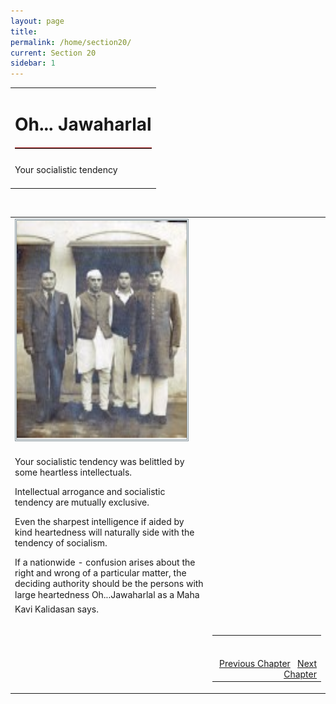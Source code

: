 ```yaml
---
layout: page
title: 
permalink: /home/section20/
current: Section 20
sidebar: 1
---
```


<table width="100%" cellspacing="0" cellpadding="0" border="0">
<tbody>
<tr>
<td colspan="2">
<h1 align="center">Oh... Jawaharlal</h1>
<hr width="100%" style="margin-top: 20px;margin-bottom: 20px;border: 0;border-top: 1px solid #930000;">
</td>
</tr>
<td align="left">
Your socialistic tendency<br><br>
</td>
</tbody></table>
<table width="100%">
<tbody><tr><td>
<div id="authorpicbox">
    <img src="/nehru/11.png" width="280" height="350" class="authorPicLeft"></div>
</tr>
</td><td>
<div class="normal-text">
<p>
Your socialistic tendency
was belittled by some
heartless intellectuals.
</p>
<p>
Intellectual arrogance
and socialistic tendency
are mutually exclusive.
</p>
<p>
Even the sharpest intelligence
if aided by kind heartedness
will naturally side with
the tendency of socialism.
</p>
<p>
If a nationwide - confusion arises
about the right and wrong
of a particular matter,
the deciding authority
should be the persons
with large heartedness
Oh...Jawaharlal
as a Maha Kavi
Kalidasan says.
</p>
</td>
<br>
<tr>
<td width="125">&nbsp;</td>
<td>
<table width="100%">
<tbody><tr>
<td align="right">
<br>
<br>
<a class="btn btn-default" href="/home/section19" role="button">Previous Chapter</a> &nbsp; <a class="btn btn-default" href="/home/section21" role="button">Next Chapter</a>
</td>
</tr>
</tbody></table>
</td>
</tr>
</tbody>
</table>
<style type="text/css">
#authorpicbox {
line-height: 10px;
color: #666;
text-align: right;
float: left;
width: 272px;
margin-right: 30px;
margin-bottom: 5px;
letter-spacing: 0em;
}
.authorPicLeft {
border: 3px double #86959C;
}
</style>